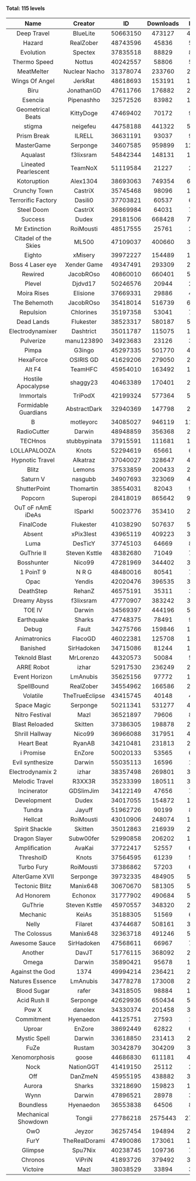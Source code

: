 #### Total: 115 levels

| Name | Creator | ID | Downloads | Likes |
|:---:|:---:|:---:|:---:|:---:|
| Deep Travel | BlueLite | 50663150 | 473127 | 42623
| Hazard | RealZober | 48743596 | 45836 | 5018
| Evolution | Spectex | 37835518 | 88829 | 8941
| Thermo Speed | Nottus | 40242557 | 58806 | 5478
| MeatMelter | Nuclear Nacho | 31378074 | 233760 | 24822
| Wings Of Angel | JerkRat | 48618693 | 153191 | 16332
| Biru | JonathanGD | 47611766 | 176882 | 26352
| Esencia | Pipenashho | 32572526 | 83982 | 11398
| Geometrical Beats | KittyDoge | 47469402 | 70172 | 9191
| stigma | neigefeu | 44758188 | 441322 | 51121
| Prism Break | ILRELL | 36631191 | 93037 | 9835
| MasterGame | Serponge | 34607585 | 959899 | 124749
| Aqualast | f3lixsram | 54842344 | 148131 | 12746
| Lineated Pearlescent | TeamNoX | 51119584 | 21227 | 2660
| Kotoruption | Alex1304 | 38693063 | 749354 | 66925
| Crunchy Town | CastriX | 35745468 | 98096 | 13650
| Terrorific Factory | Dasili0 | 37703821 | 60537 | 6202
| Steel Doom | CastriX | 36869984 | 64031 | 7840
| Success | Dudex | 29181506 | 668428 | 76574
| Mr Extinction | RoiMousti | 48517555 | 25761 | 2945
| Citadel of the Skies | ML500 | 47109037 | 400660 | 31828
| Eighto | xMisery | 39972227 | 154489 | 13629
| Boss 4 Laser eye | Xender Game | 49347491 | 293309 | 25923
| Rewired | JacobROso | 40860010 | 660401 | 50615
| Plevel | Djdvd17 | 50246576 | 20944 | 2569
| Moira Rises | Elisione | 37669331 | 29886 | 4520
| The Behemoth | JacobROso | 35418014 | 516739 | 60871
| Repulsion | Chlorines | 35197358 | 53041 | 7071
| Dead Lands | Flukester | 38523317 | 580187 | 59297
| Electrodynamixer | Dashtrict | 35011787 | 115075 | 16458
| Pulverize | manu123890 | 34923683 | 23126 | 3674
| Pimpa | G3ingo | 45297335 | 501770 | 41794
| HexaForce | OSIRIS GD | 41629206 | 279050 | 21997
| Alt F4 | TeamHFC | 45954010 | 163492 | 13640
| Hostile Apocalypse | shaggy23 | 40463389 | 170401 | 25413
| Immortals | TriPodX | 42199324 | 577364 | 50974
| Formidable Guardians | AbstractDark | 32940369 | 147798 | 21416
| B | motleyorc | 34085027 | 946119 | 118273
| RadioCutter | Darwin | 48948859 | 356368 | 25329
| TECHnos | stubbypinata | 37915591 | 111681 | 12904
| LOLLAPALOOZA | Knots | 52294619 | 65661 | 6150
| Hypnotic Travel | Alkatraz | 37040027 | 328647 | 46385
| Blitz | Lemons | 37533859 | 200433 | 24387
| Saturn V | nasgubb | 34907693 | 323069 | 40453
| ShutterPoint | Thomartin | 38554031 | 82043 | 9423
| Popcorn | Superopi | 28418019 | 865642 | 97165
| OuT oF nAmE iDeAs | ISparkI | 50023776 | 353410 | 27650
| FinalCode | Flukester | 41038290 | 507637 | 50224
| Absent | xPix3lest | 43965119 | 409223 | 31675
| Luma | DesTicY | 37745103 | 64669 | 8196
| GuThrie II | Steven Ksttle | 48382680 | 71049 | 7336
| Bosshunter | Nico99 | 47281969 | 344402 | 31316
| 1 PoinT 9 | N R G | 48480016 | 80541 | 7966
| Opac | Yendis | 42020476 | 396535 | 39099
| DeathStep | RehanZ | 46575191 | 35311 | 3990
| Dreamy Abyss | f3lixsram | 47770907 | 383242 | 30385
| TOE IV | Darwin | 34569397 | 444196 | 52999
| Earthquake  | Sharks | 47748375 | 78491 | 9532
| Debug | Fault | 34275766 | 159846 | 19825
| Animatronics | FlacoGD | 46022381 | 125708 | 13026
| Banished | SirHadoken | 34715086 | 81244 | 10349
| Teknold Blast | MrLorenzo | 44320573 | 50084 | 5018
| ARRE Robot | izhar | 52917530 | 236249 | 23478
| Event Horizon | LmAnubis | 35625156 | 97772 | 11985
| SpellBound | RealZober | 34554962 | 166586 | 22539
| Volatile | TheTrueEclipse | 43415745 | 40148 | 4085
| Space Magic | Serponge | 50211341 | 531277 | 44850
| Nitro Festival | Mazl | 36521897 | 79606 | 8473
| Blast Reloaded | Skitten | 37386305 | 198878 | 21775
| Shrill Hallway | Nico99 | 36966088 | 317951 | 42752
| Heart Beat | RyanAB | 34210481 | 231813 | 28768
| i Promise | EnZore | 50020133 | 53565 | 6280
| Evil synthesize | Darwin | 55035113 | 16596 | 1186
| Electrodynamix 2 | izhar | 38357498 | 269801 | 32609
| Melodic Travel | R3XX3R | 35233399 | 180511 | 30676
| Incinerator | GDSlimJim | 34122149 | 47656 | 7222
| Development | Dudex | 34017055 | 154872 | 17780
| Tundra | Jayuff | 51962726 | 90199 | 8911
| Hellcat | RoiMousti | 43010906 | 248074 | 17958
| Spirit Shackle | Skitten | 35012863 | 216939 | 29045
| Dragon Slayer | Subw00fer | 52990858 | 206202 | 16471
| Amplification | AvaKai | 37722417 | 52557 | 6395
| ThresholD | Knots | 37564595 | 61239 | 5362
| Turbo Fury | RoiMousti | 37386862 | 57203 | 6660
| AlterGame XVII | Serponge | 39732335 | 484905 | 51472
| Tectonic Blitz | Manix648 | 30670670 | 581305 | 59482
| Ad Honorem | Echonox | 31777902 | 490684 | 50379
| GuThrie | Steven Ksttle | 45970557 | 348320 | 26501
| Mechanic | KeiAs | 35188305 | 51569 | 6424
| Nelly | Filaret | 43744687 | 508161 | 35672
| The Colossus | Manix648 | 32363718 | 491246 | 52412
| Awesome Sauce | SirHadoken | 47568611 | 66967 | 7712
| Another | DavJT | 51776115 | 368092 | 27925
| Omega | Darwin | 35890421 | 95678 | 11969
| Against the God | 1374 | 49994214 | 236421 | 23890
| Natures Essence | LmAnubis | 34778278 | 173008 | 22662
| Blood Sugar | rafer | 34318505 | 98884 | 12716
| Acid Rush II | Serponge | 42629936 | 650434 | 54715
| Pow X | danolex | 34330374 | 201458 | 30695
| Commitment | Hyenaedon | 44125751 | 27593 | 1827
| Uproar | EnZore | 38692449 | 62822 | 6082
| Mystic Spell | Darwin | 33618850 | 231413 | 26245
| FuZe | Rustam | 30342879 | 304209 | 30766
| Xenomorphosis | goose | 44686830 | 611181 | 44974
| Nock | NationGGT | 41419150 | 25112 | 2989
| Off | DanZmeN | 45955195 | 438882 | 37859
| Aurora | Sharks | 33218690 | 159823 | 16855
| Wynn | Darwin | 47896521 | 28978 | 3611
| Boundless | Hyenaedon | 36553838 | 64506 | 8122
| Mechanical Showdown | Tongii | 27786218 | 2575443 | 275355
| OwO | Jeyzor | 36257454 | 194894 | 20880
| FurY | TheRealDorami | 47490086 | 173061 | 18409
| Glimpse | Spu7Nix | 40238745 | 109736 | 7624
| Chronos | ViPriN | 41893726 | 379492 | 34282
| Victoire | Mazl | 38038529 | 33894 | 3673
